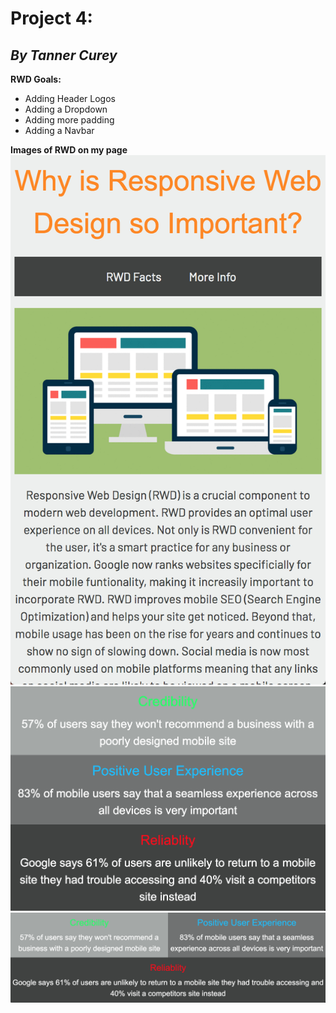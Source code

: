 # **Project 4:**
## _By Tanner Curey_

**RWD Goals:**
* Adding Header Logos
* Adding a Dropdown
* Adding more padding
* Adding a Navbar

**Images of RWD on my page**
![Screenshot Of Phone Size Screen (Top Portion of page)](./images/phonesize.png)
![Screenshot Of Tablet Size Screen (Bottom Portion of page)](./images/tabletsize.png)
![Screenshot Of Computer Size Screen (Bottom Portion of page)](./images/computersize.png)
